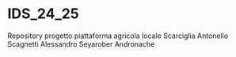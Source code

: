 # IDS_24_25
Repository progetto piattaforma agricola locale
Scarciglia Antonello
Scagnetti Alessandro
Seyarober Andronache
